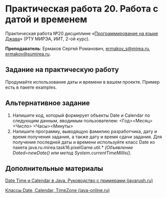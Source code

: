 # Практическая работа 20. Работа с датой и временем
Практическая работа №20 дисциплине «[Программирование на языке Джава](https://online-edu.mirea.ru/course/view.php?id=4053)» (РТУ МИРЭА, ИИТ, 2-ой курс).

**Преподаватель**: Ермаков Сергей Романович, ermakov_s@mirea.ru, ermakov@sumirea.ru.

## Задание на практическую работу

Продумайте использование даты и времени в вашем проекте. Пример есть в пакете examples.

## Альтернативное задание

1. Напишите код, который формирует объекты Date и Calendar по следующим данным, вводимым пользователем:
    <Год><Месяц><Число>
    <Часы><Минуты>
2. Напишите программу, выводящую фамилию разработчика, дату и время получения задания, а также дату и время сдачи задания. Для получения последней даты и времени используйте класс Date из пакета java.ru.mirea.task16.pixelGame.util.* *(Объявление Dated=newDate() или метод System.currentTimeMillis().*

## Дополнительные материалы

[Date Time и Calendar в Java. Руководство с примерами (javarush.ru)](https://javarush.ru/groups/posts/1941-kak-ne-poterjatjhsja-vo-vremeni--datetime-i-calendar)

[Классы Date, Calendar, TimeZone (java-online.ru)](http://java-online.ru/java-calendar.xhtml)

